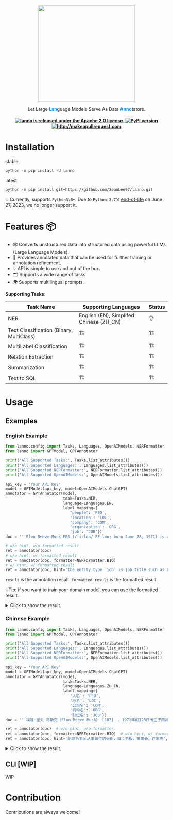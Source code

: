 <p align='center'><img src='docs/LANNO-LOGO.png' style='width: 300px; height: 3 00px'/></p>

<p align='center'>Let Large <strong style='color: #0a93f5'>Lan</strong>guage Models Serve As Data <strong style='color: #0a93f5'>Anno</strong>tators.</p>


 <h4 align="center">
  <a href="https://github.com/SeanLee97/lanno/blob/main/LICENSE">
    <img src="https://img.shields.io/badge/License-Apache_2.0-blue.svg" alt="lanno is released under the Apache 2.0 license." />
  </a>
  <a href="https://pypi.org/project/lanno/">
    <img src="https://badge.fury.io/py/lanno.svg" alt="PyPI version" />
  </a>
  <a href="http://makeapullrequest.com">
    <img src="https://img.shields.io/badge/PRs-welcome-brightgreen.svg?style=flat-square" alt="http://makeapullrequest.com" />
  </a>
</h4>

# Installation

stable
```
python -m pip install -U lanno
```

latest
```
python -m pip install git+https://github.com/SeanLee97/lanno.git
```

💡 Currently, supports `Python3.8+`. Due to `Python 3.7`'s [end-of-life](https://endoflife.date/python) on June 27, 2023, we no longer support it.

# Features 📦

- 🕸 Converts unstructured data into structured data using powerful LLMs (Large Language Models).
- 📑 Provides annotated data that can be used for further training or annotation refinement.
- 💡 API is simple to use and out of the box.
- 🗂️ Supports a wide range of tasks.
- 🌍 Supports multilingual prompts.


**Supporting Tasks:**

| Task Name                 | Supporting Languages                       | Status |
|---------------------------|-----------------------------------------|--------|
| NER                       | English (EN), Simplifed Chinese (ZH_CN) |    👌   |
| Text Classification (Binary, MultiClass)       |                 🏗️                        |    🏗️    |
| MultiLabel Classification |                   🏗️                      |   🏗️     |
| Relation Extraction       |                    🏗️                     |    🏗️    |
| Summarization       |                   🏗️                      |    🏗️    |
| Text to SQL       |                   🏗️                      |    🏗️    |


# Usage

## Examples

### English Example

```python
from lanno.config import Tasks, Languages, OpenAIModels, NERFormatter
from lanno import GPTModel, GPTAnnotator

print('All Supported Tasks:', Tasks.list_attributes())
print('All Supported Languages:', Languages.list_attributes())
print('All Supported NERFormatter:', NERFormatter.list_attributes())
print('All Supported OpenAIModels:', OpenAIModels.list_attributes())

api_key = 'Your API Key'
model = GPTModel(api_key, model=OpenAIModels.ChatGPT)
annotator = GPTAnnotator(model,
                         task=Tasks.NER,
                         language=Languages.EN,
                         label_mapping={
                            "people": 'PEO',
                            'location': 'LOC',
                            'company': 'COM',
                            'organization': 'ORG',
                            'job': 'JOB'})
doc = '''Elon Reeve Musk FRS (/ˈiːlɒn/ EE-lon; born June 28, 1971) is a business magnate and investor. He is the founder, CEO and chief engineer of SpaceX; angel investor, CEO and product architect of Tesla, Inc.; owner and CEO of Twitter, Inc.; founder of The Boring Company; co-founder of Neuralink and OpenAI; and president of the philanthropic Musk Foundation. '''

# w/o hint, w/o formatted result
ret = annotator(doc)
# w/o hint, w/ formatted result
ret = annotator(doc, formatter=NERFormatter.BIO)
# w/ hint, w/ formatted result
ret = annotator(doc, hint='the entity type `job` is job title such as CEO, founder, boss.', formatter=NERFormatter.BIO)  
```

`result` is the annotation result. `formatted_result` is the formatted result. 

💡Tip: if you want to train your domain model, you can use the formatted result.
 
<details>
<summary>Click to show the result.</summary>

```json
{
  "prompt": "You are a NER (Named-entity recognition) system, please help me with the NER task.\nTask: extract the entities and corresponding entity types from a given sentence.\nOnly support 5 entity types, including: people, location, company, organization, job.\n\nExplanation and examples: the entity type `job` is job title such as CEO, founder, boss.\n\nOutput format: (entity, entity_type).\n\nFollowing is the given sentence: Elon Reeve Musk FRS (/ˈiːlɒn/ EE-lon; born June 28, 1971) is a business magnate and investor. He is the founder, CEO and chief engineer of SpaceX; angel investor, CEO and product architect of Tesla, Inc.; owner and CEO of Twitter, Inc.; founder of The Boring Company; co-founder of Neuralink and OpenAI; and president of the philanthropic Musk Foundation. \nOutput:",
  "response": "\n\n(\"Elon Reeve Musk\", \"people\"), (\"SpaceX\", \"company\"), (\"Tesla, Inc.\", \"company\"), (\"Twitter, Inc.\", \"company\"), (\"The Boring Company\", \"company\"), (\"Neuralink\", \"organization\"), (\"OpenAI\", \"organization\"), (\"philanthropic Musk Foundation\", \"organization\"), (\"founder\", \"job\"), (\"CEO\", \"job\"), (\"chief engineer\", \"job\"), (\"angel investor\", \"job\"), (\"product architect\", \"job\"), (\"owner\", \"job\"), (\"president\", \"job\")",
  "role": "assistant",
  "prompt_tokens": 195,
  "completion_tokens": 116,
  "total_tokens": 311,
  "taken_time": 4.7953,
  "text": "Elon Reeve Musk FRS (/ˈiːlɒn/ EE-lon; born June 28, 1971) is a business magnate and investor. He is the founder, CEO and chief engineer of SpaceX; angel investor, CEO and product architect of Tesla, Inc.; owner and CEO of Twitter, Inc.; founder of The Boring Company; co-founder of Neuralink and OpenAI; and president of the philanthropic Musk Foundation. ",
  "result": [
    [
      0,
      15,
      "Elon Reeve Musk",
      "PEO"
    ],
    [
      104,
      111,
      "founder",
      "JOB"
    ],
    [
      113,
      116,
      "CEO",
      "JOB"
    ],
    [
      121,
      135,
      "chief engineer",
      "JOB"
    ],
    [
      139,
      145,
      "SpaceX",
      "COM"
    ],
    [
      147,
      161,
      "angel investor",
      "JOB"
    ],
    [
      163,
      166,
      "CEO",
      "JOB"
    ],
    [
      171,
      188,
      "product architect",
      "JOB"
    ],
    [
      192,
      203,
      "Tesla, Inc.",
      "COM"
    ],
    [
      205,
      210,
      "owner",
      "JOB"
    ],
    [
      215,
      218,
      "CEO",
      "JOB"
    ],
    [
      222,
      235,
      "Twitter, Inc.",
      "COM"
    ],
    [
      237,
      244,
      "founder",
      "JOB"
    ],
    [
      248,
      266,
      "The Boring Company",
      "COM"
    ],
    [
      271,
      278,
      "founder",
      "JOB"
    ],
    [
      282,
      291,
      "Neuralink",
      "ORG"
    ],
    [
      296,
      302,
      "OpenAI",
      "ORG"
    ],
    [
      308,
      317,
      "president",
      "JOB"
    ],
    [
      325,
      354,
      "philanthropic Musk Foundation",
      "ORG"
    ]
  ],
  "formatted_result": "E\tB-PEO\nl\tI-PEO\no\tI-PEO\nn\tI-PEO\n \tI-PEO\nR\tI-PEO\ne\tI-PEO\ne\tI-PEO\nv\tI-PEO\ne\tI-PEO\n \tI-PEO\nM\tI-PEO\nu\tI-PEO\ns\tI-PEO\nk\tI-PEO\n \tO\nF\tO\nR\tO\nS\tO\n \tO\n(\tO\n/\tO\nˈ\tO\ni\tO\nː\tO\nl\tO\nɒ\tO\nn\tO\n/\tO\n \tO\nE\tO\nE\tO\n-\tO\nl\tO\no\tO\nn\tO\n;\tO\n \tO\nb\tO\no\tO\nr\tO\nn\tO\n \tO\nJ\tO\nu\tO\nn\tO\ne\tO\n \tO\n2\tO\n8\tO\n,\tO\n \tO\n1\tO\n9\tO\n7\tO\n1\tO\n)\tO\n \tO\ni\tO\ns\tO\n \tO\na\tO\n \tO\nb\tO\nu\tO\ns\tO\ni\tO\nn\tO\ne\tO\ns\tO\ns\tO\n \tO\nm\tO\na\tO\ng\tO\nn\tO\na\tO\nt\tO\ne\tO\n \tO\na\tO\nn\tO\nd\tO\n \tO\ni\tO\nn\tO\nv\tO\ne\tO\ns\tO\nt\tO\no\tO\nr\tO\n.\tO\n \tO\nH\tO\ne\tO\n \tO\ni\tO\ns\tO\n \tO\nt\tO\nh\tO\ne\tO\n \tO\nf\tB-JOB\no\tI-JOB\nu\tI-JOB\nn\tI-JOB\nd\tI-JOB\ne\tI-JOB\nr\tI-JOB\n,\tO\n \tO\nC\tB-JOB\nE\tI-JOB\nO\tI-JOB\n \tO\na\tO\nn\tO\nd\tO\n \tO\nc\tB-JOB\nh\tI-JOB\ni\tI-JOB\ne\tI-JOB\nf\tI-JOB\n \tI-JOB\ne\tI-JOB\nn\tI-JOB\ng\tI-JOB\ni\tI-JOB\nn\tI-JOB\ne\tI-JOB\ne\tI-JOB\nr\tI-JOB\n \tO\no\tO\nf\tO\n \tO\nS\tB-COM\np\tI-COM\na\tI-COM\nc\tI-COM\ne\tI-COM\nX\tI-COM\n;\tO\n \tO\na\tB-JOB\nn\tI-JOB\ng\tI-JOB\ne\tI-JOB\nl\tI-JOB\n \tI-JOB\ni\tI-JOB\nn\tI-JOB\nv\tI-JOB\ne\tI-JOB\ns\tI-JOB\nt\tI-JOB\no\tI-JOB\nr\tI-JOB\n,\tO\n \tO\nC\tB-JOB\nE\tI-JOB\nO\tI-JOB\n \tO\na\tO\nn\tO\nd\tO\n \tO\np\tB-JOB\nr\tI-JOB\no\tI-JOB\nd\tI-JOB\nu\tI-JOB\nc\tI-JOB\nt\tI-JOB\n \tI-JOB\na\tI-JOB\nr\tI-JOB\nc\tI-JOB\nh\tI-JOB\ni\tI-JOB\nt\tI-JOB\ne\tI-JOB\nc\tI-JOB\nt\tI-JOB\n \tO\no\tO\nf\tO\n \tO\nT\tB-COM\ne\tI-COM\ns\tI-COM\nl\tI-COM\na\tI-COM\n,\tI-COM\n \tI-COM\nI\tI-COM\nn\tI-COM\nc\tI-COM\n.\tI-COM\n;\tO\n \tO\no\tB-JOB\nw\tI-JOB\nn\tI-JOB\ne\tI-JOB\nr\tI-JOB\n \tO\na\tO\nn\tO\nd\tO\n \tO\nC\tB-JOB\nE\tI-JOB\nO\tI-JOB\n \tO\no\tO\nf\tO\n \tO\nT\tB-COM\nw\tI-COM\ni\tI-COM\nt\tI-COM\nt\tI-COM\ne\tI-COM\nr\tI-COM\n,\tI-COM\n \tI-COM\nI\tI-COM\nn\tI-COM\nc\tI-COM\n.\tI-COM\n;\tO\n \tO\nf\tB-JOB\no\tI-JOB\nu\tI-JOB\nn\tI-JOB\nd\tI-JOB\ne\tI-JOB\nr\tI-JOB\n \tO\no\tO\nf\tO\n \tO\nT\tB-COM\nh\tI-COM\ne\tI-COM\n \tI-COM\nB\tI-COM\no\tI-COM\nr\tI-COM\ni\tI-COM\nn\tI-COM\ng\tI-COM\n \tI-COM\nC\tI-COM\no\tI-COM\nm\tI-COM\np\tI-COM\na\tI-COM\nn\tI-COM\ny\tI-COM\n;\tO\n \tO\nc\tO\no\tO\n-\tO\nf\tB-JOB\no\tI-JOB\nu\tI-JOB\nn\tI-JOB\nd\tI-JOB\ne\tI-JOB\nr\tI-JOB\n \tO\no\tO\nf\tO\n \tO\nN\tB-ORG\ne\tI-ORG\nu\tI-ORG\nr\tI-ORG\na\tI-ORG\nl\tI-ORG\ni\tI-ORG\nn\tI-ORG\nk\tI-ORG\n \tO\na\tO\nn\tO\nd\tO\n \tO\nO\tB-ORG\np\tI-ORG\ne\tI-ORG\nn\tI-ORG\nA\tI-ORG\nI\tI-ORG\n;\tO\n \tO\na\tO\nn\tO\nd\tO\n \tO\np\tB-JOB\nr\tI-JOB\ne\tI-JOB\ns\tI-JOB\ni\tI-JOB\nd\tI-JOB\ne\tI-JOB\nn\tI-JOB\nt\tI-JOB\n \tO\no\tO\nf\tO\n \tO\nt\tO\nh\tO\ne\tO\n \tO\np\tB-ORG\nh\tI-ORG\ni\tI-ORG\nl\tI-ORG\na\tI-ORG\nn\tI-ORG\nt\tI-ORG\nh\tI-ORG\nr\tI-ORG\no\tI-ORG\np\tI-ORG\ni\tI-ORG\nc\tI-ORG\n \tI-ORG\nM\tI-ORG\nu\tI-ORG\ns\tI-ORG\nk\tI-ORG\n \tI-ORG\nF\tI-ORG\no\tI-ORG\nu\tI-ORG\nn\tI-ORG\nd\tI-ORG\na\tI-ORG\nt\tI-ORG\ni\tI-ORG\no\tI-ORG\nn\tI-ORG\n.\tO\n \tO"
}
```
</details>

### Chinese Example

```python
from lanno.config import Tasks, Languages, OpenAIModels, NERFormatter
from lanno import GPTModel, GPTAnnotator

print('All Supported Tasks:', Tasks.list_attributes())
print('All Supported Languages:', Languages.list_attributes())
print('All Supported NERFormatter:', NERFormatter.list_attributes())
print('All Supported OpenAIModels:', OpenAIModels.list_attributes())

api_key = 'Your API Key'
model = GPTModel(api_key, model=OpenAIModels.ChatGPT)
annotator = GPTAnnotator(model,
                         task=Tasks.NER,
                         language=Languages.ZH_CN,
                         label_mapping={
                            '人名': 'PEO',
                            '地名': 'LOC',
                            '公司名': 'COM',
                            '机构名': 'ORG',
                            '职位名': 'JOB'})
doc = '''埃隆·里夫·马斯克（Elon Reeve Musk） [107]  ，1971年6月28日出生于南非的行政首都比勒陀利亚，企业家、工程师、慈善家、美国国家工程院院士。他同时兼具南非、加拿大和美国三重国籍。埃隆·马斯克本科毕业于宾夕法尼亚大学，获经济学和物理学双学位。1995年至2002年，马斯克与合伙人先后办了三家公司，分别是在线内容出版软件“Zip2”、电子支付“X.com”和“PayPal”。'''

ret = annotator(doc)  # w/o hint, w/o formatter
ret = annotator(doc, formatter=NERFormatter.BIO)  # w/o hint, w/ formatter
ret = annotator(doc, hint='职位名表示从事职位的头衔，如：老板，董事长，作家等', formatter=NERFormatter.BIO)  # w/o hint, w/ formatter
```

<details>
<summary>Click to show the result.</summary>

```json
{
  "prompt": "你是一个 NER 系统，请帮我完成中文 NER 任务。\n任务要求如下：找到句子中的实体，并返回实体及实体类型。\n支持的实体类型仅限5类：人名、地名、公司名、机构名、职位名。\n\n解释及示例：职位名表示从事职位的头衔，如：老板，董事长，作家等\n\n输出格式要求：(实体, 实体类型)。\n\n以下是输入句子：埃隆·里夫·马斯克（Elon Reeve Musk） [107]  ，1971年6月28日出生于南非的行政首都比勒陀利亚，企业家、工程师、慈善家、美国国家工程院院士。他同时兼具南非、加拿大和美国三重国籍。埃隆·马斯克本科毕业于宾夕法尼亚大学，获经济学和物理学双学位。1995年至2002年，马斯克与合伙人先后办了三家公司，分别是在线内容出版软件“Zip2”、电子支付“X.com”和“PayPal”。\n输出：",
  "response": "('埃隆·里夫·马斯克', '人名')\n('南非', '地名')\n('比勒陀利亚', '地名')\n('宾夕法尼亚大学', '机构名')\n('Zip2', '公司名')\n('X.com', '公司名')\n('PayPal', '公司名')",
  "role": "assistant",
  "prompt_tokens": 340,
  "completion_tokens": 87,
  "total_tokens": 427,
  "taken_time": 3.10425,
  "text": "埃隆·里夫·马斯克（Elon Reeve Musk） [107]  ，1971年6月28日出生于南非的行政首都比勒陀利亚，企业家、工程师、慈善家、美国国家工程院院士。他同时兼具南非、加拿大和美国三重国籍。埃隆·马斯克本科毕业于宾夕法尼亚大学，获经济学和物理学双学位。1995年至2002年，马斯克与合伙人先后办了三家公司，分别是在线内容出版软件“Zip2”、电子支付“X.com”和“PayPal”。",
  "result": [
    [
      0,
      9,
      "埃隆·里夫·马斯克",
      "PEO"
    ],
    [
      48,
      50,
      "南非",
      "LOC"
    ],
    [
      55,
      60,
      "比勒陀利亚",
      "LOC"
    ],
    [
      88,
      90,
      "南非",
      "LOC"
    ],
    [
      113,
      120,
      "宾夕法尼亚大学",
      "ORG"
    ],
    [
      173,
      177,
      "Zip2",
      "COM"
    ],
    [
      184,
      189,
      "X.com",
      "COM"
    ],
    [
      192,
      198,
      "PayPal",
      "COM"
    ]
  ],
  "formatted_result": "埃\tB-PEO\n隆\tI-PEO\n·\tI-PEO\n里\tI-PEO\n夫\tI-PEO\n·\tI-PEO\n马\tI-PEO\n斯\tI-PEO\n克\tI-PEO\n（\tO\nE\tO\nl\tO\no\tO\nn\tO\n \tO\nR\tO\ne\tO\ne\tO\nv\tO\ne\tO\n \tO\nM\tO\nu\tO\ns\tO\nk\tO\n）\tO\n \tO\n[\tO\n1\tO\n0\tO\n7\tO\n]\tO\n \tO\n \tO\n，\tO\n1\tO\n9\tO\n7\tO\n1\tO\n年\tO\n6\tO\n月\tO\n2\tO\n8\tO\n日\tO\n出\tO\n生\tO\n于\tO\n南\tB-LOC\n非\tI-LOC\n的\tO\n行\tO\n政\tO\n首\tO\n都\tO\n比\tB-LOC\n勒\tI-LOC\n陀\tI-LOC\n利\tI-LOC\n亚\tI-LOC\n，\tO\n企\tO\n业\tO\n家\tO\n、\tO\n工\tO\n程\tO\n师\tO\n、\tO\n慈\tO\n善\tO\n家\tO\n、\tO\n美\tO\n国\tO\n国\tO\n家\tO\n工\tO\n程\tO\n院\tO\n院\tO\n士\tO\n。\tO\n他\tO\n同\tO\n时\tO\n兼\tO\n具\tO\n南\tB-LOC\n非\tI-LOC\n、\tO\n加\tO\n拿\tO\n大\tO\n和\tO\n美\tO\n国\tO\n三\tO\n重\tO\n国\tO\n籍\tO\n。\tO\n埃\tO\n隆\tO\n·\tO\n马\tO\n斯\tO\n克\tO\n本\tO\n科\tO\n毕\tO\n业\tO\n于\tO\n宾\tB-ORG\n夕\tI-ORG\n法\tI-ORG\n尼\tI-ORG\n亚\tI-ORG\n大\tI-ORG\n学\tI-ORG\n，\tO\n获\tO\n经\tO\n济\tO\n学\tO\n和\tO\n物\tO\n理\tO\n学\tO\n双\tO\n学\tO\n位\tO\n。\tO\n1\tO\n9\tO\n9\tO\n5\tO\n年\tO\n至\tO\n2\tO\n0\tO\n0\tO\n2\tO\n年\tO\n，\tO\n马\tO\n斯\tO\n克\tO\n与\tO\n合\tO\n伙\tO\n人\tO\n先\tO\n后\tO\n办\tO\n了\tO\n三\tO\n家\tO\n公\tO\n司\tO\n，\tO\n分\tO\n别\tO\n是\tO\n在\tO\n线\tO\n内\tO\n容\tO\n出\tO\n版\tO\n软\tO\n件\tO\n“\tO\nZ\tB-COM\ni\tI-COM\np\tI-COM\n2\tI-COM\n”\tO\n、\tO\n电\tO\n子\tO\n支\tO\n付\tO\n“\tO\nX\tB-COM\n.\tI-COM\nc\tI-COM\no\tI-COM\nm\tI-COM\n”\tO\n和\tO\n“\tO\nP\tB-COM\na\tI-COM\ny\tI-COM\nP\tI-COM\na\tI-COM\nl\tI-COM\n”\tO\n。\tO"
}
```
</details>


## CLI [WIP]
WIP

# Contribution
Contributions are always welcome!

